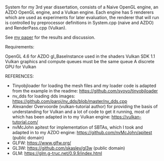System for my 3rd year dissertation, consists of a Naive OpenGL engine, an AZDO OpenGL engine, and a Vulkan engine.
Each engine has 5 renderers which are used as experiments for later evaluation, the renderer that will run is controlled
by preprocessor definitions in System.cpp (naive and AZDO) and RenderPass.cpp (Vulkan).

See [my paper](https://drive.google.com/file/d/1UFB8B8CCE19UqJ2pekmkF65sDyI_qHYy/view?usp=sharing) for the results and discussion. 

Requirements:

OpenGL 4.6 for AZDO gl_BaseInstance used in the shaders
Vulkan SDK 1.1
Vulkan graphics and compute queues must be the same queue
A discrete GPU for Vulkan

REFERENCES:

- Tinyobjloader for loading the mesh files and my loader code is adapted from the example in the readme: https://github.com/syoyo/tinyobjloader
- nv_dds for loading dds images: https://github.com/paroj/nv_dds/blob/master/nv_dds.cpp
- Alexander Overvoorde (vulkan-tutorial author) for providing the basis of understanding for Vulkan and a lot of code to get it running, 
   most of which has been adapted in to my Vulkan engine: https://vulkan-tutorial.com/
- nvMcJohn apitest for implementation of SBTAs, which I took and adapted in to my AZDO engine: https://github.com/nvMcJohn/apitest (public domain)
- GLFW: https://www.glfw.org/
- GL3W: https://github.com/skaslev/gl3w (public domain)
- GLM: https://glm.g-truc.net/0.9.9/index.html

